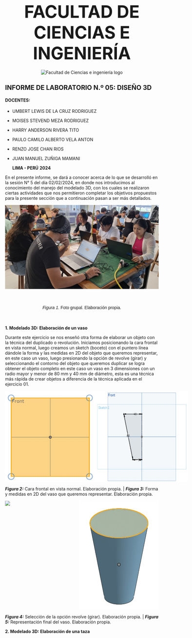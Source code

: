 <p align="center" style="margin-top: 50px; margin-bottom: 50px; font-family: Arial, sans-serif;">
  <h1 align="center" style="margin-top: 60px; margin-bottom: 20px; font-size: 4em;">FACULTAD DE CIENCIAS E INGENIERÍA</h1>
  <p align="center">
    <img src="https://3.files.edl.io/fdf6/22/05/20/143302-79bed48a-5422-4ab4-81ec-98e0f944c4a0.png" width="300" alt="Facultad de Ciencias e ingeniería logo">
  </p>  
</p>

## INFORME DE LABORATORIO N.º 05: DISEÑO 3D

#### **DOCENTES:**

- UMBERT LEWIS DE LA CRUZ RODRIGUEZ
- MOISES STEVEND MEZA RODRIGUEZ
- HARRY ANDERSON RIVERA TITO
- PAULO CAMILO ALBERTO VELA ANTON
- RENZO JOSE CHAN RIOS
- JUAN MANUEL ZUÑIGA MAMANI

    **LIMA - PERÚ**
        **2024**

En el presente informe, se dará a conocer acerca de lo que se desarrolló en la sesión N° 5 del día 02/02/2024, en donde nos introducimos al conocimiento del manejo del modelado 3D, con los cuales se realizaron ciertas actividades que nos permitieron completar los objetivos propuestos para la presente sección que a continuación pasan a ser más detallados.

<p align= "center">
  <img src="https://github.com/gcdavidq/Project_FdD/blob/main/Carpetas_del_Proyecto/Imagenes/Photos_lab4/a1.-foto_grupal.jpeg" alt="imagen del grupo" width="600px"/>
</p>

<p align="center" style="margin-top: 50px; margin-bottom: 50px; font-family: Arial, sans-serif;">
<i>Figura 1.</i> Foto grupal. Elaboración propia.
</p>


**1. Modelado 3D: Elaboración de un vaso**

Durante este ejercicio se nos enseñó otra forma de elaborar un objeto con la técnica del duplicado o revolución. Iniciamos posicionando la cara frontal en vista normal, luego creamos un sketch (boceto) con el puntero línea dándole la forma y las medidas en 2D del objeto que queremos representar, en este caso un vaso, luego presionando la opción de revolve (girar) y seleccionando el contorno del objeto que queremos duplicar se logra obtener el objeto completo en este caso un vaso en 3 dimensiones con un radio mayor y menor de 80 mm y 40 mm de diámetro, esta es una técnica más rápida de crear objetos a diferencia de la técnica aplicada en el ejercicio 01. 

<div style="display: flex; justify-content: space-between;">
  <img src="https://github.com/gcdavidq/Project_FdD/blob/main/Carpetas_del_Proyecto/Imagenes/Photos_lab4/a11.-%20Cara_frontal.jpg" width="300px"/>
  <img src="https://github.com/gcdavidq/Project_FdD/blob/main/Carpetas_del_Proyecto/Imagenes/Photos_lab4/a12.-medidas.jpg" width="300px"/>
</div>

***Figura 2:***  Cara frontal en vista normal. Elaboración propia. | ***Figura 3:***  Forma y medidas en 2D del vaso que queremos representar. Elaboración propia.

<div style="display: flex; justify-content: space-between;">
  <img src="https://github.com/gcdavidq/Project_FdD/blob/main/Carpetas_del_Proyecto/Imagenes/Photos_lab4/a13.-Elaboraci%C3%B3n_de_un_vaso.jpeg" width="300px"/>
  <img src="https://github.com/gcdavidq/Project_FdD/blob/main/Carpetas_del_Proyecto/Imagenes/Photos_lab4/a14.-vaso_final.jpg" width="300px"/>
</div>



***Figura 4:***  Selección de la opción revolve (girar). Elaboración propia. | ***Figura 5:***  Representación final del vaso. Elaboración propia.



**2. Modelado 3D: Elaboración de una taza**


